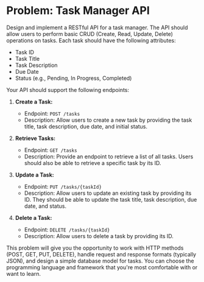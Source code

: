 # Problem: Task Manager API

Design and implement a RESTful API for a task manager. The API should allow users to perform basic CRUD (Create, Read, Update, Delete) operations on tasks. Each task should have the following attributes:

- Task ID
- Task Title
- Task Description
- Due Date
- Status (e.g., Pending, In Progress, Completed)

Your API should support the following endpoints:

1. **Create a Task:**
    - Endpoint: `POST /tasks`
    - Description: Allow users to create a new task by providing the task title, task description, due date, and initial status.

2. **Retrieve Tasks:**
    - Endpoint: `GET /tasks`
    - Description: Provide an endpoint to retrieve a list of all tasks. Users should also be able to retrieve a specific task by its ID.

3. **Update a Task:**
    - Endpoint: `PUT /tasks/{taskId}`
    - Description: Allow users to update an existing task by providing its ID. They should be able to update the task title, task description, due date, and status.

4. **Delete a Task:**
    - Endpoint: `DELETE /tasks/{taskId}`
    - Description: Allow users to delete a task by providing its ID.

This problem will give you the opportunity to work with HTTP methods (POST, GET, PUT, DELETE), handle request and response formats (typically JSON), and design a simple database model for tasks. You can choose the programming language and framework that you're most comfortable with or want to learn.
